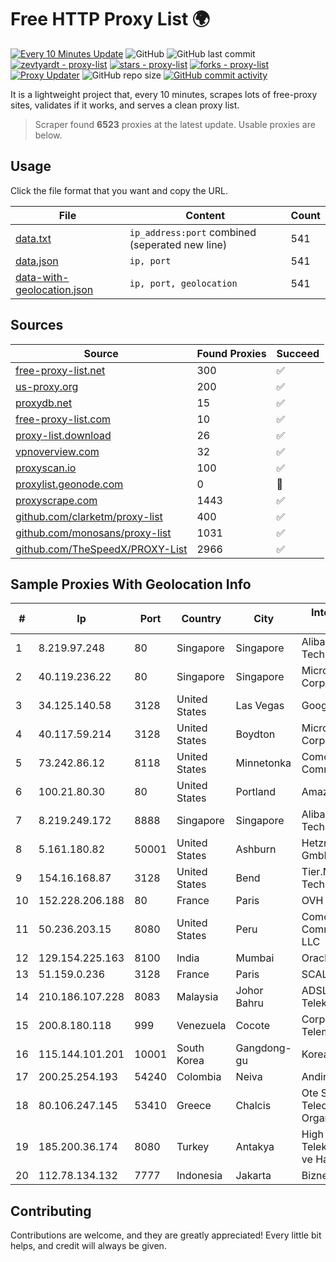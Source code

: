
# Free HTTP Proxy List 🌍

[![Every 10 Minutes Update](https://github.com/mertguvencli/http-proxy-list/actions/workflows/main.yml/badge.svg?branch=main)](https://github.com/mertguvencli/http-proxy-list/actions/workflows/main.yml)
![GitHub](https://img.shields.io/github/license/mertguvencli/http-proxy-list)
![GitHub last commit](https://img.shields.io/github/last-commit/mertguvencli/http-proxy-list)
[![zevtyardt - proxy-list](https://img.shields.io/static/v1?label=zevtyardt&message=proxy-list&color=blue&logo=github)](https://github.com/zevtyardt/proxy-list "Go to GitHub repo")
[![stars - proxy-list](https://img.shields.io/github/stars/zevtyardt/proxy-list?style=social)](https://github.com/zevtyardt/proxy-list)
[![forks - proxy-list](https://img.shields.io/github/forks/zevtyardt/proxy-list?style=social)](https://github.com/zevtyardt/proxy-list)
[![Proxy Updater](https://github.com/zevtyardt/proxy-list/workflows/Proxy%20Updater/badge.svg)](https://github.com/zevtyardt/proxy-list/actions?query=workflow:"Proxy+Updater")
![GitHub repo size](https://img.shields.io/github/repo-size/zevtyardt/proxy-list)
[![GitHub commit activity](https://img.shields.io/github/commit-activity/m/zevtyardt/proxy-list?logo=commits)](https://github.com/zevtyardt/proxy-list/commits/main)

It is a lightweight project that, every 10 minutes, scrapes lots of free-proxy sites, validates if it works, and serves a clean proxy list.

> Scraper found **6523** proxies at the latest update. Usable proxies are below.

## Usage

Click the file format that you want and copy the URL.

|File|Content|Count|
|----|-------|-----|
|[data.txt](https://raw.githubusercontent.com/mertguvencli/http-proxy-list/main/proxy-list/data.txt)|`ip_address:port` combined (seperated new line)|541|
|[data.json](https://raw.githubusercontent.com/mertguvencli/http-proxy-list/main/proxy-list/data.json)|`ip, port`|541|
|[data-with-geolocation.json](https://raw.githubusercontent.com/mertguvencli/http-proxy-list/main/proxy-list/data-with-geolocation.json)|`ip, port, geolocation`|541|

## Sources

|Source|Found Proxies|Succeed|
|------|-------------|-------|
|[free-proxy-list.net](https://free-proxy-list.net)|300|✅|
|[us-proxy.org](https://www.us-proxy.org)|200|✅|
|[proxydb.net](http://proxydb.net)|15|✅|
|[free-proxy-list.com](https://free-proxy-list.com/?page=&port=&type%5B%5D=http&type%5B%5D=https&up_time=0&search=Search)|10|✅|
|[proxy-list.download](https://www.proxy-list.download/HTTP)|26|✅|
|[vpnoverview.com](https://vpnoverview.com/privacy/anonymous-browsing/free-proxy-servers)|32|✅|
|[proxyscan.io](https://www.proxyscan.io)|100|✅|
|[proxylist.geonode.com](https://proxylist.geonode.com/api/proxy-list?limit=300&page=1&sort_by=lastChecked&sort_type=desc&protocols=http,https)|0|🚫|
|[proxyscrape.com](https://api.proxyscrape.com/v2/?request=displayproxies&protocol=http&timeout=10000&country=all&ssl=all&anonymity=all)|1443|✅|
|[github.com/clarketm/proxy-list](https://raw.githubusercontent.com/clarketm/proxy-list/master/proxy-list-raw.txt)|400|✅|
|[github.com/monosans/proxy-list](https://raw.githubusercontent.com/monosans/proxy-list/main/proxies/http.txt)|1031|✅|
|[github.com/TheSpeedX/PROXY-List](https://raw.githubusercontent.com/TheSpeedX/PROXY-List/master/http.txt)|2966|✅|


## Sample Proxies With Geolocation Info

|#|Ip|Port|Country|City|Internet Service Provider|
|-|--|----|-------|----|-------------------------|
|1|8.219.97.248|80|Singapore|Singapore|Alibaba (US) Technology Co., Ltd.|
|2|40.119.236.22|80|Singapore|Singapore|Microsoft Corporation|
|3|34.125.140.58|3128|United States|Las Vegas|Google LLC|
|4|40.117.59.214|3128|United States|Boydton|Microsoft Corporation|
|5|73.242.86.12|8118|United States|Minnetonka|Comcast Cable Communications|
|6|100.21.80.30|80|United States|Portland|Amazon.com, Inc.|
|7|8.219.249.172|8888|Singapore|Singapore|Alibaba (US) Technology Co., Ltd.|
|8|5.161.180.82|50001|United States|Ashburn|Hetzner Online GmbH|
|9|154.16.168.87|3128|United States|Bend|Tier.Net Technologies LLC|
|10|152.228.206.188|80|France|Paris|OVH SAS|
|11|50.236.203.15|8080|United States|Peru|Comcast Cable Communications, LLC|
|12|129.154.225.163|8100|India|Mumbai|Oracle Corporation|
|13|51.159.0.236|3128|France|Paris|SCALEWAY|
|14|210.186.107.228|8083|Malaysia|Johor Bahru|ADSL Streamyx Telekom Malaysia|
|15|200.8.180.118|999|Venezuela|Cocote|Corporación Telemic C.A.|
|16|115.144.101.201|10001|South Korea|Gangdong-gu|Korea Telecom|
|17|200.25.254.193|54240|Colombia|Neiva|Andinet ON Line|
|18|80.106.247.145|53410|Greece|Chalcis|Ote SA (Hellenic Telecommunications Organisation)|
|19|185.200.36.174|8080|Turkey|Antakya|High Speed Telekomunikasyon ve Hab. Hiz. Ltd. Sti.|
|20|112.78.134.132|7777|Indonesia|Jakarta|Biznet Networks|



## Contributing

Contributions are welcome, and they are greatly appreciated! Every
little bit helps, and credit will always be given.

